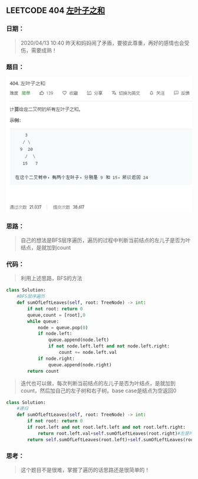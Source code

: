 ## LEETCODE 404 [左叶子之和](https://leetcode-cn.com/problems/sum-of-left-leaves/)

### 日期：

> 2020/04/13 10:40 昨天和妈妈闹了矛盾，要彼此尊重，再好的感情也会受伤，需要成熟！

### 题目：

![text](https://github.com/zjuzhfbloodz/LeetCode/blob/master/questions/0404.png?raw=true)

### 思路：

> 自己的想法是BFS层序遍历，遍历的过程中判断当前结点的左儿子是否为叶结点，是就加到count
### 代码：

> 利用上述思路，BFS的方法

```python
class Solution:
    #BFS层序遍历
    def sumOfLeftLeaves(self, root: TreeNode) -> int:
        if not root: return 0
        queue,count = [root],0
        while queue:
            node = queue.pop(0)
            if node.left:
                queue.append(node.left)
                if not node.left.left and not node.left.right:
                    count += node.left.val
            if node.right:
                queue.append(node.right)
        return count
```
>  迭代也可以做，每次判断当前结点的左儿子是否为叶结点，是就加到count，然后加自己的左子树和右子树。base case是结点为空返回0
```python
class Solution:
    #递归
    def sumOfLeftLeaves(self, root: TreeNode) -> int:
        if not root: return 0
        if root.left and not root.left.left and not root.left.right:
            return root.left.val+self.sumOfLeftLeaves(root.right)#左是叶结点就没必要再递归
        return self.sumOfLeftLeaves(root.left)+self.sumOfLeftLeaves(root.right)
```

### 思考：

> 这个题目不是很难，掌握了遍历的话思路还是很简单的！
